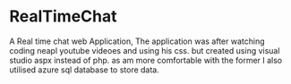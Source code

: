 # RealTimeChat

A Real time chat web Application, 
The application was after watching coding neapl youtube videoes and using his css.
but created using visual studio aspx instead of php. as am more comfortable with the former
I also utilised azure sql database to store data.
